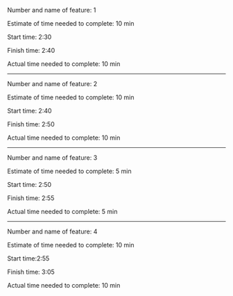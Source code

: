 Number and name of feature: 1

Estimate of time needed to complete:  10 min

Start time: 2:30

Finish time: 2:40

Actual time needed to complete:  10 min

---

Number and name of feature: 2

Estimate of time needed to complete:  10 min

Start time: 2:40

Finish time: 2:50

Actual time needed to complete:  10 min

---

Number and name of feature: 3

Estimate of time needed to complete:  5 min

Start time: 2:50

Finish time: 2:55

Actual time needed to complete:  5 min

---

Number and name of feature: 4

Estimate of time needed to complete:  10 min

Start time:2:55

Finish time:  3:05

Actual time needed to complete:  10 min
